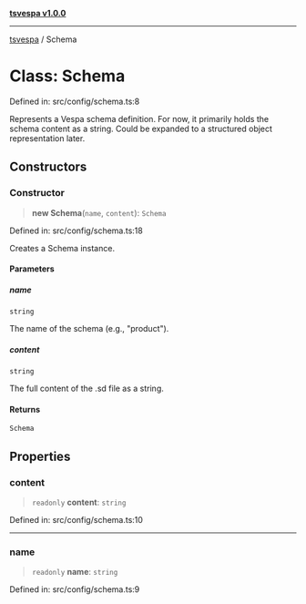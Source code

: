 [**tsvespa v1.0.0**](../README.md)

***

[tsvespa](../README.md) / Schema

# Class: Schema

Defined in: src/config/schema.ts:8

Represents a Vespa schema definition.
For now, it primarily holds the schema content as a string.
Could be expanded to a structured object representation later.

## Constructors

### Constructor

> **new Schema**(`name`, `content`): `Schema`

Defined in: src/config/schema.ts:18

Creates a Schema instance.

#### Parameters

##### name

`string`

The name of the schema (e.g., "product").

##### content

`string`

The full content of the .sd file as a string.

#### Returns

`Schema`

## Properties

### content

> `readonly` **content**: `string`

Defined in: src/config/schema.ts:10

***

### name

> `readonly` **name**: `string`

Defined in: src/config/schema.ts:9
